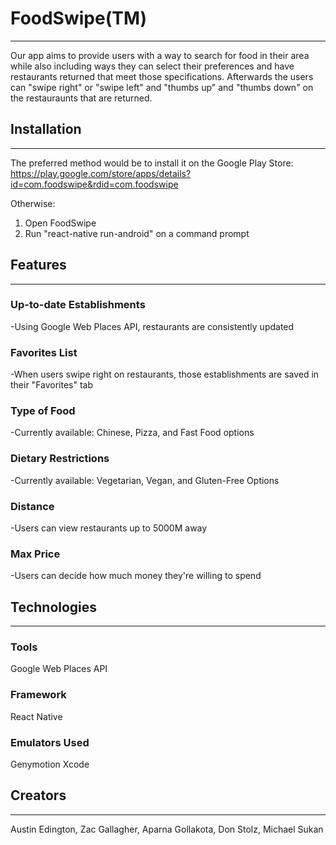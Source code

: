 # **FoodSwipe(TM)**
------------------------------
Our app aims to provide users with a way to search for food in their area while also including ways they can
select their preferences and have restaurants returned that meet those specifications. Afterwards the users can 
"swipe right" or "swipe left" and "thumbs up" and "thumbs down" on the restauraunts that are returned.

## **Installation**
------------------------------
The preferred method would be to install it on the Google Play Store: https://play.google.com/store/apps/details?id=com.foodswipe&rdid=com.foodswipe

Otherwise:
1) Open FoodSwipe
2) Run "react-native run-android" on a command prompt

## **Features**
------------------------------
### Up-to-date Establishments
-Using Google Web Places API, restaurants are consistently updated

### Favorites List
-When users swipe right on restaurants, those establishments are saved in their "Favorites" tab

### Type of Food
-Currently available: Chinese, Pizza, and Fast Food options

### Dietary Restrictions
-Currently available: Vegetarian, Vegan, and Gluten-Free Options

### Distance
-Users can view restaurants up to 5000M away

### Max Price
-Users can decide how much money they're willing to spend

## **Technologies**
------------------------------
### Tools
Google Web Places API

### Framework
React Native

### Emulators Used
Genymotion
Xcode

## **Creators**
-------------------------------
Austin Edington,
Zac Gallagher,
Aparna Gollakota,
Don Stolz,
Michael Sukan
